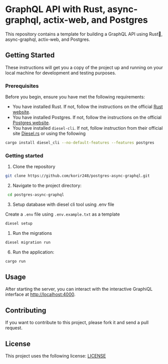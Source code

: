 # GraphQL API with Rust, async-graphql, actix-web, and Postgres

This repository contains a template for building a GraphQL API using Rust🦀, async-graphql, actix-web, and Postgres.

## Getting Started

These instructions will get you a copy of the project up and running on your local machine for development and testing purposes.

### Prerequisites

Before you begin, ensure you have met the following requirements:

* You have installed Rust. If not, follow the instructions on the official [Rust website](https://www.rust-lang.org/tools/install).
* You have installed Postgres. If not, follow the instructions on the official [Postgres website](https://www.postgresql.org/download/).
* You have installed `diesel-cli`. If not, follow instruction from their official site [Diesel.rs](https://diesel.rs/guides/getting-started#:~:text=Installing%20Diesel%20CLI) or using the following

```bash
cargo install diesel_cli --no-default-features --features postgres
```

### Getting started

1. Clone the repository

```bash
git clone https://github.com/korir248/postgres-async-graphql.git
```

2. Navigate to the project directory:

```bash
 cd postgres-async-graphql
 ```

 3. Setup database with diesel cli tool using .env file

Create a `.env` file using `.env.example.txt` as a template

```bash
diesel setup
```

1. Run the migrations

```bash
diesel migration run
```

6. Run the application:

```bash
cargo run
```

## Usage

After starting the server, you can interact with the interactive GraphiQL interface at <http://localhost:4000>.

## Contributing

If you want to contribute to this project, please fork it and send a pull request.

## License

This project uses the following license: [LICENSE](https://github.com/korir248/postgres-async-graphql/blob/main/LICENSE)

